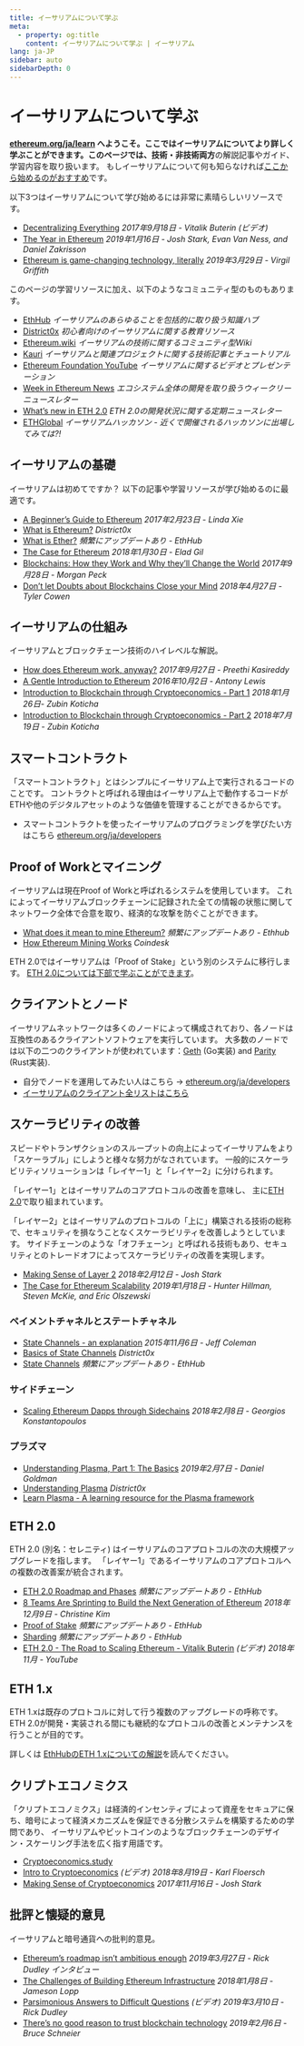 ```yaml
---
title: イーサリアムについて学ぶ
meta:
  - property: og:title
    content: イーサリアムについて学ぶ | イーサリアム
lang: ja-JP
sidebar: auto
sidebarDepth: 0
---
```


# イーサリアムについて学ぶ

**[ethereum.org/ja/learn](/ja/learn/) へようこそ。ここではイーサリアムについてより詳しく学ぶことができます。**このページでは、技術・非技術**両方**の解説記事やガイド、学習内容を取り扱います。 もしイーサリアムについて何も知らなければ[ここから始めるのがおすすめ](/ja/beginners/)です。

以下3つはイーサリアムについて学び始めるには非常に素晴らしいリソースです。

- [Decentralizing Everything](https://www.youtube.com/watch?v=WSN5BaCzsbo&feature=youtu.be) *2017年9月18日 - Vitalik Buterin (ビデオ)*
- [The Year in Ethereum](https://medium.com/@jjmstark/the-year-in-ethereum-87a17d6f8276) *2019年1月16日 - Josh Stark, Evan Van Ness, and Daniel Zakrisson*
- [Ethereum is game-changing technology, literally](https://medium.com/@virgilgr/ethereum-is-game-changing-technology-literally-d67e01a01cf8) *2019年3月29日 - Virgil Griffith*

このページの学習リソースに加え、以下のようなコミュニティ型のものもあります。

- [EthHub](https://docs.ethhub.io) *イーサリアムのあらゆることを包括的に取り扱う知識ハブ*
- [District0x](https://education.district0x.io/general-topics/understanding-ethereum/) *初心者向けのイーサリアムに関する教育リソース*
- [Ethereum.wiki](https://ethereum.wiki) *イーサリアムの技術に関するコミュニティ型Wiki*
- [Kauri](https://kauri.io) *イーサリアムと関連プロジェクトに関する技術記事とチュートリアル*
- [Ethereum Foundation YouTube](https://www.youtube.com/channel/UCNOfzGXD_C9YMYmnefmPH0g) *イーサリアムに関するビデオとプレゼンテーション*
- [Week in Ethereum News](https://weekinethereumnews.com/) *エコシステム全体の開発を取り扱うウィークリーニュースレター*
- [What’s new in ETH 2.0](https://notes.ethereum.org/c/Sk8Zs--CQ) *ETH 2.0の開発状況に関する定期ニュースレター*
- [ETHGlobal](https://ethglobal.co) *イーサリアムハッカソン - 近くで開催されるハッカソンに出場してみては?!*

## イーサリアムの基礎

イーサリアムは初めてですか？ 以下の記事や学習リソースが学び始めるのに最適です。

- [A Beginner’s Guide to Ethereum](https://blog.coinbase.com/a-beginners-guide-to-ethereum-46dd486ceecf) *2017年2月23日 - Linda Xie*
- [What is Ethereum?](https://education.district0x.io/general-topics/understanding-ethereum/what-is-ethereum/) *District0x*
- [What is Ether?](https://docs.ethhub.io/ethereum-basics/what-is-ether/) *頻繁にアップデートあり - EthHub*
- [The Case for Ethereum](http://blog.eladgil.com/2018/01/the-case-for-ethereum.html) *2018年1月30日 - Elad Gil*
- [Blockchains: How they Work and Why they’ll Change the World](https://spectrum.ieee.org/computing/networks/blockchains-how-they-work-and-why-theyll-change-the-world) *2017年9月28日 - Morgan Peck*
- [Don’t let Doubts about Blockchains Close your Mind](https://www.bloomberg.com/opinion/articles/2018-04-27/blockchains-warrant-skepticism-but-keep-an-open-mind) *2018年4月27日 - Tyler Cowen*

## イーサリアムの仕組み

イーサリアムとブロックチェーン技術のハイレベルな解説。

- [How does Ethereum work, anyway?](https://medium.com/@preethikasireddy/how-does-ethereum-work-anyway-22d1df506369) *2017年9月27日 - Preethi Kasireddy*
- [A Gentle Introduction to Ethereum](https://bitsonblocks.net/2016/10/02/gentle-introduction-ethereum/) *2016年10月2日 - Antony Lewis*
- [Introduction to Blockchain through Cryptoeconomics - Part 1](https://blockchainatberkeley.blog/introduction-to-blockchain-through-cryptoeconomics-part-1-bitcoin-369f245067f9) *2018年1月26日- Zubin Koticha*
- [Introduction to Blockchain through Cryptoeconomics - Part 2](https://medium.com/mechanism-labs/introduction-to-bitcoin-through-cryptoeconomics-part-2-proof-of-work-and-nakamoto-consensus-1252f6a6c012) *2018年7月19日 - Zubin Koticha*

## スマートコントラクト

「スマートコントラクト」とはシンプルにイーサリアム上で実行されるコードのことです。 コントラクトと呼ばれる理由はイーサリアム上で動作するコードがETHや他のデジタルアセットのような価値を管理することができるからです。

- スマートコントラクトを使ったイーサリアムのプログラミングを学びたい方はこちら [ethereum.org/ja/developers](/ja/developers/)

## Proof of Workとマイニング

イーサリアムは現在Proof of Workと呼ばれるシステムを使用しています。 これによってイーサリアムブロックチェーンに記録された全ての情報の状態に関してネットワーク全体で合意を取り、経済的な攻撃を防ぐことができます。

- [What does it mean to mine Ethereum?](https://docs.ethhub.io/using-ethereum/mining/) *頻繁にアップデートあり - Ethhub*
- [How Ethereum Mining Works](https://www.coindesk.com/information/ethereum-mining-works) *Coindesk*

ETH 2.0ではイーサリアムは「Proof of Stake」という別のシステムに移行します。 [ETH 2.0については下部で学ぶことができます](#eth-2-0)。

## クライアントとノード

イーサリアムネットワークは多くのノードによって構成されており、各ノードは互換性のあるクライアントソフトウェアを実行しています。 大多数のノードでは以下の二つのクライアントが使われています：[Geth](https://geth.ethereum.org/) (Go実装) and [Parity](https://www.parity.io/ethereum/) (Rust実装).

- 自分でノードを運用してみたい人はこちら → [ethereum.org/ja/developers](/ja/developers/#クライアントとノードの運用)
- [イーサリアムのクライアント全リストはこちら](https://github.com/ConsenSys/ethereum-developer-tools-list#ethereum-clients)

## スケーラビリティの改善

スピードやトランザクションのスループットの向上によってイーサリアムをより「スケーラブル」にしようと様々な努力がなされています。 一般的にスケーラビリティソリューションは「レイヤー1」と「レイヤー2」に分けられます。

「レイヤー1」とはイーサリアムのコアプロトコルの改善を意味し、 主に[ETH 2.0](#eth-2-0)で取り組まれています。

「レイヤー2」とはイーサリアムのプロトコルの「上に」構築される技術の総称で、セキュリティを損なうことなくスケーラビリティを改善しようとしています。 サイドチェーンのような「オフチェーン」と呼ばれる技術もあり、セキュリティとのトレードオフによってスケーラビリティの改善を実現します。

- [Making Sense of Layer 2](https://medium.com/l4-media/making-sense-of-ethereums-layer-2-scaling-solutions-state-channels-plasma-and-truebit-22cb40dcc2f4) *2018年2月12日 - Josh Stark*
- [The Case for Ethereum Scalability](https://medium.com/connext/the-case-for-ethereum-scalability-d2a8035f880f) *2019年1月18日 - Hunter Hillman, Steven McKie, and Eric Olszewski*

### ペイメントチャネルとステートチャネル

- [State Channels - an explanation](https://www.jeffcoleman.ca/state-channels/) *2015年11月6日 - Jeff Coleman*
- [Basics of State Channels](https://education.district0x.io/general-topics/understanding-ethereum/basics-state-channels/) *District0x*
- [State Channels](https://docs.ethhub.io/ethereum-roadmap/layer-2-scaling/state-channels/) *頻繁にアップデートあり - EthHub*

### サイドチェーン

- [Scaling Ethereum Dapps through Sidechains](https://medium.com/loom-network/dappchains-scaling-ethereum-dapps-through-sidechains-f99e51fff447) *2018年2月8日 - Georgios Konstantopoulos*

### プラズマ

- [Understanding Plasma, Part 1: The Basics](https://www.theblockcrypto.com/2019/02/07/understanding-plasma-part-1-the-basics/) *2019年2月7日 - Daniel Goldman*
- [Understanding Plasma](https://education.district0x.io/general-topics/understanding-ethereum/understanding-plasma/) *District0x*
- [Learn Plasma - A learning resource for the Plasma framework](https://www.learnplasma.org/en/)

## ETH 2.0

ETH 2.0 (別名：セレニティ) はイーサリアムのコアプロトコルの次の大規模アップグレードを指します。 「レイヤー1」であるイーサリアムのコアプロトコルへの複数の改善案が統合されます。

- [ETH 2.0 Roadmap and Phases](https://docs.ethhub.io/ethereum-roadmap/ethereum-2.0/eth-2.0-phases/) *頻繁にアップデートあり - EthHub*
- [8 Teams Are Sprinting to Build the Next Generation of Ethereum](https://www.coindesk.com/next-gen-buidlers-the-8-teams-working-on-ethereum-2-0) *2018年12月9日 - Christine Kim*
- [Proof of Stake](https://docs.ethhub.io/ethereum-roadmap/ethereum-2.0/proof-of-stake/) *頻繁にアップデートあり - EthHub*
- [Sharding](https://docs.ethhub.io/ethereum-roadmap/ethereum-2.0/sharding/) *頻繁にアップデートあり - EthHub*
- [ETH 2.0 - The Road to Scaling Ethereum - Vitalik Buterin](https://youtu.be/kCVpDrlVesA) *(ビデオ) 2018年11月 - YouTube*

## ETH 1.x

ETH 1.xは既存のプロトコルに対して行う複数のアップグレードの呼称です。 ETH 2.0が開発・実装される間にも継続的なプロトコルの改善とメンテナンスを行うことが目的です。

詳しくは [EthHubのETH 1.xについての解説](https://docs.ethhub.io/ethereum-roadmap/ethereum-1.x/)を読んでください。

## クリプトエコノミクス

「クリプトエコノミクス」は経済的インセンティブによって資産をセキュアに保ち、暗号によって経済メカニズムを保証できる分散システムを構築するための学問であり、 イーサリアムやビットコインのようなブロックチェーンのデザイン・スケーリング手法を広く指す用語です。

- [Cryptoeconomics.study](https://cryptoeconomics.study/)
- [Intro to Cryptoeconomics](https://www.youtube.com/watch?v=F0FCI8GxO5I) *(ビデオ) 2018年8月19日 - Karl Floersch*
- [Making Sense of Cryptoeconomics](https://medium.com/l4-media/making-sense-of-cryptoeconomics-5edea77e4e8d) *2017年11月16日 - Josh Stark*

## 批評と懐疑的意見

イーサリアムと暗号通貨への批判的意見。

- [Ethereum’s roadmap isn’t ambitious enough](https://decryptmedia.com/6136/vulcanize-rick-dudley-ethereum-roadmap-makerdao-polkadot) *2019年3月27日 - Rick Dudley インタビュー*
- [The Challenges of Building Ethereum Infrastructure](https://medium.com/@lopp/the-challenges-of-building-ethereum-infrastructure-87e443e47a4b) *2018年1月8日 - Jameson Lopp*
- [Parsimonious Answers to Difficult Questions](https://www.youtube.com/watch?v=GOkSg0BuSdw&feature=youtu.be) *(ビデオ) 2019年3月10日 - Rick Dudley*
- [There’s no good reason to trust blockchain technology](https://www.wired.com/story/theres-no-good-reason-to-trust-blockchain-technology/) *2019年2月6日 - Bruce Schneier*
